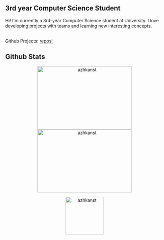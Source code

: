 
## 3rd year Computer Science Student
Hi! I'm currently a 3rd-year Computer Science student at University. I love developing projects with teams and learning new interesting concepts.
<br/>
<br/>

Github Projects: [repos!](https://github.com/azhkanst?tab=repositories)

## Github Stats
<p align="center">
  <img src="https://github-readme-stats.vercel.app/api?username=azhkanst&show_icons=true&theme=dark&locale=en" alt="azhkanst" width="300" height="200"/>
  <img src="https://github-readme-stats.vercel.app/api/top-langs?username=azhkanst&show_icons=true&theme=dark&locale=en&layout=compact" alt="azhkanst" width="300" height="200"/>
</p>
<p align="center"> <img src="https://komarev.com/ghpvc/?username=azhkanst&label=Profile%20Visitors&color=74cb83&style=flat" alt="azhkanst" width="120"/> </p>

